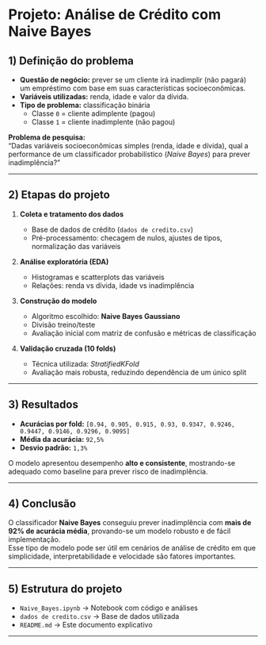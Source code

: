 # Projeto: Análise de Crédito com Naive Bayes

## 1) Definição do problema
- **Questão de negócio:** prever se um cliente irá inadimplir (não pagará) um empréstimo com base em suas características socioeconômicas.
- **Variáveis utilizadas:** renda, idade e valor da dívida.
- **Tipo de problema:** classificação binária  
  - Classe `0` = cliente adimplente (pagou)  
  - Classe `1` = cliente inadimplente (não pagou)

**Problema de pesquisa:**  
“Dadas variáveis socioeconômicas simples (renda, idade e dívida), qual a performance de um classificador probabilístico (*Naive Bayes*) para prever inadimplência?”

---

## 2) Etapas do projeto
1. **Coleta e tratamento dos dados**  
   - Base de dados de crédito (`dados de credito.csv`)  
   - Pré-processamento: checagem de nulos, ajustes de tipos, normalização das variáveis  

2. **Análise exploratória (EDA)**  
   - Histogramas e scatterplots das variáveis  
   - Relações: renda vs dívida, idade vs inadimplência  

3. **Construção do modelo**  
   - Algoritmo escolhido: **Naive Bayes Gaussiano**  
   - Divisão treino/teste  
   - Avaliação inicial com matriz de confusão e métricas de classificação  

4. **Validação cruzada (10 folds)**  
   - Técnica utilizada: *StratifiedKFold*  
   - Avaliação mais robusta, reduzindo dependência de um único split  

---

## 3) Resultados
- **Acurácias por fold:** `[0.94, 0.905, 0.915, 0.93, 0.9347, 0.9246, 0.9447, 0.9146, 0.9296, 0.9095]`  
- **Média da acurácia:** `92,5%`  
- **Desvio padrão:** `1,3%`  

O modelo apresentou desempenho **alto e consistente**, mostrando-se adequado como baseline para prever risco de inadimplência.

---

## 4) Conclusão
O classificador **Naive Bayes** conseguiu prever inadimplência com **mais de 92% de acurácia média**, provando-se um modelo robusto e de fácil implementação.  
Esse tipo de modelo pode ser útil em cenários de análise de crédito em que simplicidade, interpretabilidade e velocidade são fatores importantes.

---

## 5) Estrutura do projeto
- `Naive_Bayes.ipynb` → Notebook com código e análises  
- `dados de credito.csv` → Base de dados utilizada  
- `README.md` → Este documento explicativo  

---
